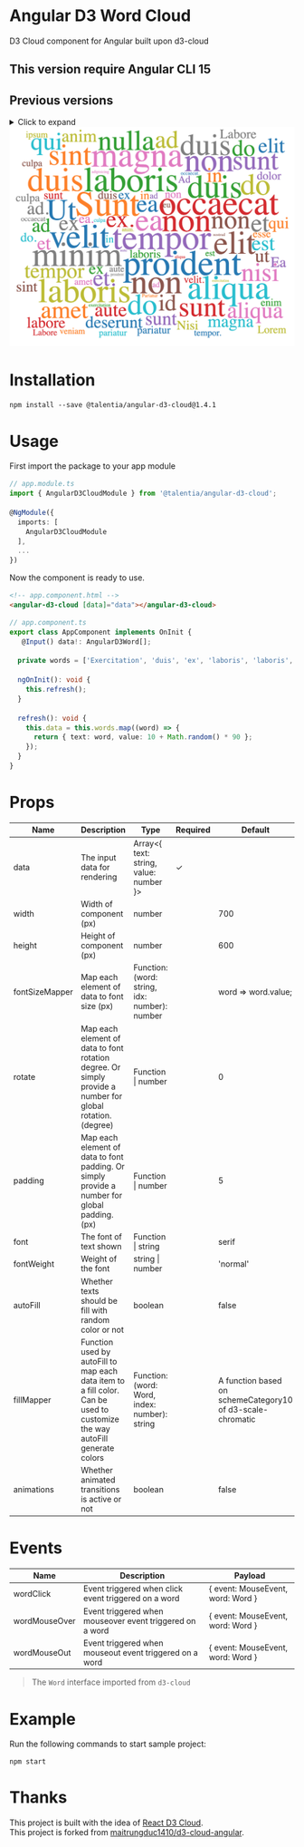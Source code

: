 # Angular D3 Word Cloud
D3 Cloud component for Angular built upon d3-cloud

## This version require Angular CLI 15

## Previous versions

<details>
  <summary>Click to expand</summary>

- [Version 1.4.0](https://github.com/Talentia-Software-OSS/d3-cloud-angular/tree/1.4.x)
- [Version 1.3.0](https://github.com/Talentia-Software-OSS/d3-cloud-angular/tree/1.3.x)

</details>

<img src="./demo.png">

# Installation
```
npm install --save @talentia/angular-d3-cloud@1.4.1
```
# Usage
First import the package to your app module
```ts
// app.module.ts
import { AngularD3CloudModule } from '@talentia/angular-d3-cloud';

@NgModule({
  imports: [
    AngularD3CloudModule
  ],
  ...
})
```
Now the component is ready to use.

```html
<!-- app.component.html -->
<angular-d3-cloud [data]="data"></angular-d3-cloud>
```
```ts
// app.component.ts
export class AppComponent implements OnInit {
   @Input() data!: AngularD3Word[];

  private words = ['Exercitation', 'duis', 'ex', 'laboris', 'laboris', 'est', 'aliqua', 'Lorem', 'veniam', 'ad.', 'Minim', 'aliqua', 'enim', 'do', 'exercitation', 'duis', 'eiusmod', 'sunt', 'do', 'exercitation', 'qui', 'ex.', 'Aliqua', 'velit', 'sunt', 'in', 'commodo', 'anim.', 'Sunt', 'labore', 'sunt', 'dolor', 'exercitation', 'non', 'commodo', 'laboris', 'culpa', 'culpa', 'exercitation', 'ex', 'proident', 'laborum.\n\nId', 'dolore', 'commodo', 'occaecat', 'in', 'velit.', 'Aliqua', 'mollit', 'ea', 'qui', 'ad', 'aute', 'est', 'excepteur', 'non', 'aliqua', 'occaecat', 'ad', 'non', 'ea.', 'Labore', 'incididunt', 'excepteur', 'tempor', 'culpa', 'proident', 'ex', 'commodo.', 'Nisi', 'nostrud', 'tempor', 'deserunt', 'ipsum', 'adipisicing', 'aute', 'do', 'adipisicing.\n\nOfficia', 'pariatur', 'eiusmod', 'tempor', 'magna', 'occaecat.', 'Ut', 'proident', 'anim', 'aute', 'aliquip', 'pariatur', 'et.', 'Pariatur', 'ad', 'ea', 'sint', 'ut', 'excepteur', 'amet', 'id', 'do.', 'Labore', 'eu', 'velit', 'non', 'cillum', 'nulla.\n\nIncididunt', 'duis', 'tempor', 'sunt', 'dolor', 'magna', 'occaecat', 'esse', 'elit', 'consequat.', 'Ea', 'sint', 'et', 'labore', 'amet', 'ullamco', 'non', 'tempor.', 'Ad', 'voluptate', 'nisi', 'duis', 'minim', 'elit', 'in', 'adipisicing', 'et', 'laboris', 'nulla', 'culpa', 'ad'];

  ngOnInit(): void {
    this.refresh();
  } 

  refresh(): void {
    this.data = this.words.map((word) => {
      return { text: word, value: 10 + Math.random() * 90 };
    });
  }
}
```
# Props
| Name           | Description                                                                                                | Type                                          | Required | Default             |
|----------------|------------------------------------------------------------------------------------------------------------|-----------------------------------------------|----------|---------------------|
| data           | The input data for rendering                                                                               | Array<{ text: string, value: number }>        |     ✓    |                     |
| width          | Width of component (px)                                                                                    | number                                        |          | 700                 |
| height         | Height of component (px)                                                                                   | number                                        |          | 600                 |
| fontSizeMapper | Map each element of data to font size (px)                                                                 | Function: (word: string, idx: number): number |          | word => word.value; |
| rotate         | Map each element of data to font rotation degree. Or simply provide a number for global rotation. (degree) | Function \| number                            |          | 0                   |
| padding        | Map each element of data to font padding. Or simply provide a number for global padding. (px)              | Function \| number                            |          | 5                   |
| font           | The font of text shown                                                                                     | Function \| string                            |          | serif               |
| fontWeight | Weight of the font | string \| number |          |  'normal' |
| autoFill       | Whether texts should be fill with random color or not                                                      | boolean                                       |          | false               |
| fillMapper | Function used by autoFill to map each data item to a fill color. Can be used to customize the way autoFill generate colors | Function: (word: Word, index: number): string |          | A function based on schemeCategory10 of d3-scale-chromatic|
| animations | Whether animated transitions is active or not | boolean |          |  false |
# Events
| Name          | Description                                              | Payload                           |
|---------------|----------------------------------------------------------|-----------------------------------|
| wordClick     | Event triggered when click event triggered on a word     | { event: MouseEvent, word: Word } |
| wordMouseOver | Event triggered when mouseover event triggered on a word | { event: MouseEvent, word: Word } |
| wordMouseOut  | Event triggered when mouseout event triggered on a word  | { event: MouseEvent, word: Word } |

> The `Word` interface imported from `d3-cloud`
# Example
Run the following commands to start sample project:
```
npm start
```
# Thanks
This project is built with the idea of [React D3 Cloud](https://github.com/Yoctol/react-d3-cloud).  
This project is forked from [maitrungduc1410/d3-cloud-angular](https://github.com/maitrungduc1410/d3-cloud-angular).
